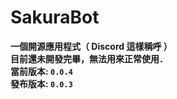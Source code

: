 # SakuraBot
**一個開源應用程式（ Discord 這樣稱呼 ）
<br/>
目前還未開發完畢，無法用來正常使用．
<br/>
當前版本: `0.0.4`
<br/>
發布版本: `0.0.3`**
